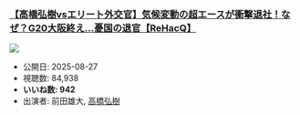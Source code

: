 ### [【高橋弘樹vsエリート外交官】気候変動の超エースが衝撃退社！なぜ？G20大阪終え…憂国の退官【ReHacQ】](https://www.youtube.com/watch?v=PvFVoM_px14)
[![](https://img.youtube.com/vi/PvFVoM_px14/sddefault.jpg)](https://www.youtube.com/watch?v=PvFVoM_px14)
-   公開日: 2025-08-27
-   視聴数: 84,938
-   **いいね数: 942**
-   出演者: 前田雄大, [高橋弘樹](/rehacq_fan/people/高橋弘樹 "wikilink")
